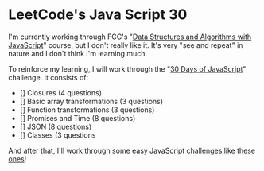 # LeetCode's Java Script 30

I'm currently working through FCC's "[Data Structures and Algorithms with JavaScript](freecodecamp.org/learn/javascript-algorithms-and-data-structures-v8/)" course, but I don't really like it. It's very "see and repeat" in nature and I don't think I'm learning much.

To reinforce my learning, I will work through the "[30 Days of JavaScript]([url](https://leetcode.com/studyplan/30-days-of-javascript/))" challenge. It consists of:

  - [] Closures (4 questions)
  - [] Basic array transformations (3 questions)
  - [] Function transformations (3 questions)
  - [] Promises and Time (8 questions)
  - [] JSON (8 questions)
  - [] Classes (3 questions

And after that, I'll work through some easy JavaScript challenges [like these ones](https://leetcode.com/problemset/algorithms/?difficulty=EASY&page=1&sorting=W3sic29ydE9yZGVyIjoiREVTQ0VORElORyIsIm9yZGVyQnkiOiJBQ19SQVRFIn1d)!
